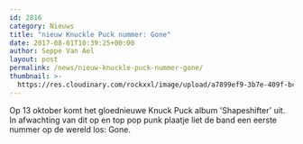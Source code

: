 ```yaml
---
id: 2816
category: Nieuws
title: "nieuw Knuckle Puck nummer: Gone"
date: 2017-08-01T10:39:25+00:00
author: Seppe Van Ael
layout: post
permalink: /news/nieuw-knuckle-puck-nummer-gone/
thumbnail: >-
  https://res.cloudinary.com/rockxxl/image/upload/a7899ef9-3b7e-409f-bce5-b19a6988d307.jpg
---
```

Op 13 oktober komt het gloednieuwe Knuck Puck album 'Shapeshifter' uit. In afwachting van dit op en top pop punk plaatje liet de band een eerste nummer op de wereld los: Gone.